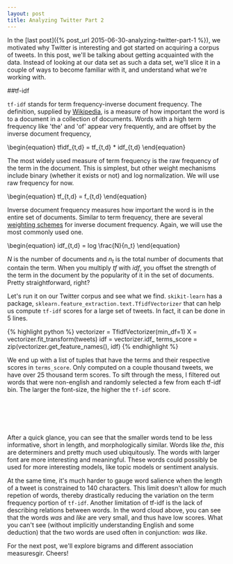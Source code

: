 ```yaml
---
layout: post
title: Analyzing Twitter Part 2
---
```



In the [last post]({% post_url 2015-06-30-analyzing-twitter-part-1 %}), we motivated why Twitter is interesting and got started on acquiring a corpus of tweets. In this post, we'll be talking about getting acquainted with the data. Instead of looking at our data set as such a data set, we'll slice it in a couple of ways to become familiar with it, and understand what we're working with.

##tf-idf

`tf-idf` stands for term frequency-inverse document frequency. The definition, supplied by [Wikipedia](https://en.wikipedia.org/wiki/Tf%E2%80%93idf), is a measure of how important the word is to a document in a collection of documents. Words with a high term frequency like 'the' and 'of' appear very frequently, and are offset by the inverse document frequency, 

\begin{equation}
tfidf_{t,d} = tf_{t,d} * idf_{t,d}
\end{equation}

The most widely used measure of term frequency is the raw frequency of the term in the document. This is simplest, but other weight mechanisms include binary (whether it exists or not) and log normalization. We will use raw frequency for now.

\begin{equation}
tf_{t,d} = f_{t,d}
\end{equation}

Inverse document frequency measures how important the word is in the entire set of documents. Similar to term frequency, there are several [weighting schemes](https://en.wikipedia.org/wiki/Tf%E2%80%93idf#Inverse_document_frequency_2) for inverse document frequency. Again, we will use the most commonly used one.

\begin{equation}
	idf_{t,d} = log \frac{N}{n_t}
\end{equation}

$N$ is the number of documents and $n_t$ is the total number of documents that contain the term. When you multiply $tf$ with $idf$, you offset the strength of the term in the document by the popularity of it in the set of documents. Pretty straightforward, right?

Let's run it on our Twitter corpus and see what we find. `skikit-learn` has a package, `sklearn.feature_extraction.text.TfidfVectorizer` that can help us compute `tf-idf` scores for a large set of tweets. In fact, it can be done in 5 lines.

{% highlight python %}
vectorizer = TfidfVectorizer(min_df=1)
X = vectorizer.fit_transform(tweets)
idf = vectorizer.idf_
terms_score  = zip(vectorizer.get_feature_names(), idf)
{% endhighlight %}


We end up with a list of tuples that have the terms and their respective scores in `terms_score`. Only computed on a couple thousand tweets, we have over 25 thousand term scores. To sift through the mess, I filtered out words that were non-english and randomly selected a few from each tf-idf bin. The larger the font-size, the higher the `tf-idf` score.

<br><br>  

<div id="vis3"></div>
<script type="text/javascript">
// parse a spec and create a visualization view
function parse(spec,div_id) {
  vg.parse.spec(spec, function(chart) { chart({el:div_id}).update(); });
}
spec_uri = "{{ site.baseurl }}public/tfidf_spec.json";
parse(spec_uri, "#vis3");
</script>


<br>

After a quick glance, you can see that the smaller words tend to be less informative, short in length, and morphologically similar. Words like *the*, *this* are determiners and pretty much used ubiquitously. The words with larger font are more interesting and meaningful. These words could possibly be used for more interesting models, like topic models or sentiment analysis.

At the same time, it's much harder to gauge word salience when the length of a tweet is constrained to 140 characters. This limit doesn't allow for much repetion of words, thereby drastically reducing the variation on the term frequency portion of `tf-idf`. Another limitation of tf-idf is the lack of describing relations between words. In the word cloud above, you can see that the words *was* and *like* are very small, and thus have low scores. What you can't see (without implicitly understanding English and some deduction) that the two words are used often in conjunction: *was like*. 

For the next post, we'll explore bigrams and different association measuresgir. Cheers!



